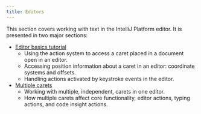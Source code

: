 ```yaml
---
title: Editors
---
```

<!-- Copyright 2000-2020 JetBrains s.r.o. and other contributors. Use of this source code is governed by the Apache 2.0 license that can be found in the LICENSE file. -->

This section covers working with text in the IntelliJ Platform editor. 
It is presented in two major sections:
* [Editor basics tutorial](/tutorials/editor_basics.md)
  * Using the action system to access a caret placed in a document open in an editor.
  * Accessing position information about a caret in an editor: coordinate systems and offsets. 
  * Handling actions activated by keystroke events in the editor. 
* [Multiple carets](multiple_carets.md)
  * Working with multiple, independent, carets in one editor.
  * How multiple carets affect core functionality, editor actions, typing actions, and code insight actions. 
   
